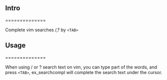 ## Intro
==============

Complete vim searches /,? by `<TAB>`

## Usage
==============

When using / or ? search text on vim, you can type part of the words, and press `<TAB>`, ex_searchcompl will complete the search text under the cursor.
